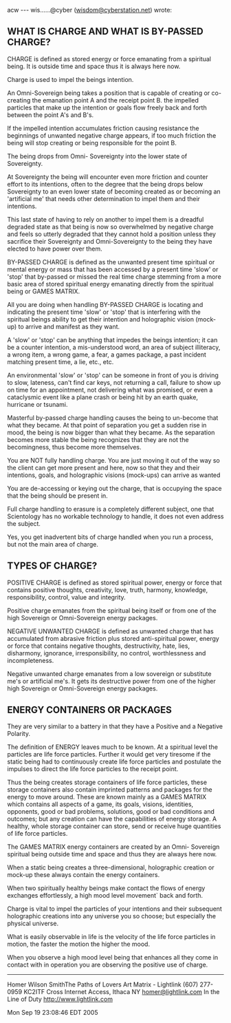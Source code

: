 acw --- wis......@cyber (wisdom@cyberstation.net) wrote:

## WHAT IS CHARGE AND WHAT IS BY-PASSED CHARGE?

CHARGE is defined as stored energy or force emanating from a spiritual
being. It is outside time and space thus it is always here now.

Charge is used to impel the beings intention.

An Omni-Sovereign being takes a position that is capable of creating or
co-creating the emanation point A and the receipt point B. the impelled
particles that make up the intention or goals flow freely back and
forth between the point A's and B's.

If the impelled intention accumulates friction causing resistance the
beginnings of unwanted negative charge appears, if too much friction
the being will stop creating or being responsible for the point B.

The being drops from Omni- Sovereignty into the lower state of
Sovereignty.

At Sovereignty the being will encounter even more friction and counter
effort to its intentions, often to the degree that the being drops
below Sovereignty to an even lower state of becoming created as or
becoming an 'artificial me' that needs other determination to impel
them and their intentions.

This last state of having to rely on another to impel them is a
dreadful degraded state as that being is now so overwhelmed by negative
charge and feels so utterly degraded that they cannot hold a position
unless they sacrifice their Sovereignty and Omni-Sovereignty to the
being they have elected to have power over them.

BY-PASSED CHARGE is defined as the unwanted present time spiritual or
mental energy or mass that has been accessed by a present time
'slow' or 'stop' that by-passed or missed the real time charge
stemming from a more basic area of stored spiritual energy emanating
directly from the spiritual being or GAMES MATRIX.

All you are doing when handling BY-PASSED CHARGE is locating and
indicating the present time 'slow' or 'stop' that is
interfering with the spiritual beings ability to get their intention
and holographic vision (mock-up) to arrive and manifest as they want.

A 'slow' or 'stop' can be anything that impedes the beings
intention; it can be a counter intention, a mis-understood word, an
area of subject illiteracy, a wrong item, a wrong game, a fear, a games
package, a past incident matching present time, a lie, etc., etc.

An environmental 'slow' or 'stop' can be someone in front of
you is driving to slow, lateness, can't find car keys, not returning
a call, failure to show up on time for an appointment, not delivering
what was promised, or even a cataclysmic event like a plane crash or
being hit by an earth quake, hurricane or tsunami.

Masterful by-passed charge handling causes the being to un-become that
what they became. At that point of separation you get a sudden rise in
mood, the being is now bigger than what they became. As the separation
becomes more stable the being recognizes that they are not the
becomingness, thus become more themselves.

You are NOT fully handling charge. You are just moving it out of the
way so the client can get more present and here, now so that they and
their intentions, goals, and holographic visions (mock-ups) can arrive
as wanted

You are de-accessing or keying out the charge, that is occupying the
space that the being should be present in.

Full charge handling to erasure is a completely different subject, one
that Scientology has no workable technology to handle, it does not even
address the subject.

Yes, you get inadvertent bits of charge handled when you run a process,
but not the main area of charge.

## TYPES OF CHARGE?

POSITIVE CHARGE is defined as stored spiritual power, energy or force
that contains positive thoughts, creativity, love, truth, harmony,
knowledge, responsibility, control, value and integrity.

Positive charge emanates from the spiritual being itself or from one of
the high Sovereign or Omni-Sovereign energy packages.

NEGATIVE UNWANTED CHARGE is defined as unwanted charge that has
accumulated from abrasive friction plus stored anti-spiritual power,
energy or force that contains negative thoughts, destructivity, hate,
lies, disharmony, ignorance, irresponsibility, no control,
worthlessness and incompleteness.

Negative unwanted charge emanates from a low sovereign or substitute
me's or artificial me's. It gets its destructive power from one of
the higher high Sovereign or Omni-Sovereign energy packages.

## ENERGY CONTAINERS OR PACKAGES

They are very similar to a battery in that they have a Positive and a
Negative Polarity.

The definition of ENERGY leaves much to be known.  At a spiritual level
the particles are life force particles.  Further it would get very
tiresome if the static being had to continuously create life force
particles and postulate the impulses to direct the life force particles
to the receipt point.

Thus the being creates storage containers of life force particles,
these storage containers also contain imprinted patterns and packages
for the energy to move around.  These are known mainly as a GAMES
MATRIX which contains all aspects of a game, its goals, visions,
identities, opponents, good or bad problems, solutions, good or bad
conditions and outcomes; but any creation can have the capabilities of
energy storage.  A healthy, whole storage container can store, send or
receive huge quantities of life force particles.

The GAMES MATRIX energy containers are created by an Omni- Sovereign
spiritual being outside time and space and thus they are always here
now.

When a static being creates a three-dimensional, holographic creation
or mock-up these always contain the energy containers.

When two spiritually healthy beings make contact the flows of energy
exchanges effortlessly, a high mood level movement` back and forth.

Charge is vital to impel the particles of your intentions and their
subsequent holographic creations into any universe you so choose; but
especially the physical universe.

What is easily observable in life is the velocity of the life force
particles in motion, the faster the motion the higher the mood.

When you observe a high mood level being that enhances all they come in
contact with in operation you are observing the positive use of charge.

---

Homer Wilson SmithThe Paths of Lovers    Art Matrix - Lightlink
(607) 277-0959 KC2ITF   Cross  Internet Access, Ithaca NY
homer@lightlink.com    In the Line of Duty    http://www.lightlink.com

Mon Sep 19 23:08:46 EDT 2005
